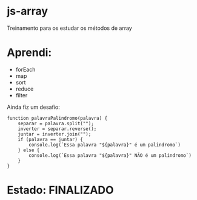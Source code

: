 # js-array
Treinamento para os estudar os métodos de array 

# Aprendi:
- forEach
- map
- sort
- reduce
- filter

Ainda fiz um desafio:
```
function palavraPalindromo(palavra) {
    separar = palavra.split("");
    inverter = separar.reverse();
    juntar = inverter.join("");
    if (palavra == juntar) {
        console.log(`Essa palavra "${palavra}" é um palindromo`)
    } else {
        console.log(`Essa palavra "${palavra}" NÃO é um palindromo`)
    }
}
```

# Estado: FINALIZADO
